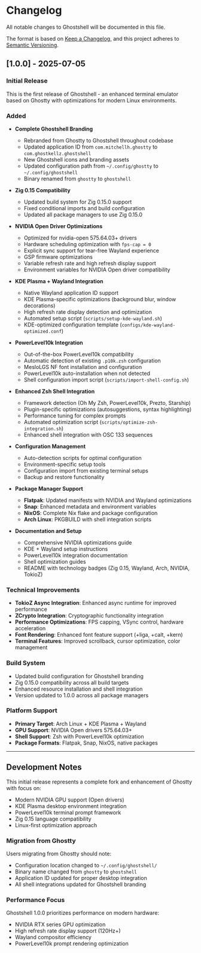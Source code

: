 # Changelog

All notable changes to Ghostshell will be documented in this file.

The format is based on [Keep a Changelog](https://keepachangelog.com/en/1.0.0/),
and this project adheres to [Semantic Versioning](https://semver.org/spec/v2.0.0.html).

## [1.0.0] - 2025-07-05

### Initial Release
This is the first release of Ghostshell - an enhanced terminal emulator based on Ghostty with optimizations for modern Linux environments.

### Added
- **Complete Ghostshell Branding**
  - Rebranded from Ghostty to Ghostshell throughout codebase
  - Updated application ID from `com.mitchellh.ghostty` to `com.ghostkellz.ghostshell`
  - New Ghostshell icons and branding assets
  - Updated configuration path from `~/.config/ghostty` to `~/.config/ghostshell`
  - Binary renamed from `ghostty` to `ghostshell`

- **Zig 0.15 Compatibility**
  - Updated build system for Zig 0.15.0 support
  - Fixed conditional imports and build configuration
  - Updated all package managers to use Zig 0.15.0

- **NVIDIA Open Driver Optimizations**
  - Optimized for nvidia-open 575.64.03+ drivers
  - Hardware scheduling optimization with `fps-cap = 0`
  - Explicit sync support for tear-free Wayland experience
  - GSP firmware optimizations
  - Variable refresh rate and high refresh display support
  - Environment variables for NVIDIA Open driver compatibility

- **KDE Plasma + Wayland Integration**
  - Native Wayland application ID support
  - KDE Plasma-specific optimizations (background blur, window decorations)
  - High refresh rate display detection and optimization
  - Automated setup script (`scripts/setup-kde-wayland.sh`)
  - KDE-optimized configuration template (`configs/kde-wayland-optimized.conf`)

- **PowerLevel10k Integration**
  - Out-of-the-box PowerLevel10k compatibility
  - Automatic detection of existing `.p10k.zsh` configuration
  - MesloLGS NF font installation and configuration
  - PowerLevel10k auto-installation when not detected
  - Shell configuration import script (`scripts/import-shell-config.sh`)

- **Enhanced Zsh Shell Integration**
  - Framework detection (Oh My Zsh, PowerLevel10k, Prezto, Starship)
  - Plugin-specific optimizations (autosuggestions, syntax highlighting)
  - Performance tuning for complex prompts
  - Automated optimization script (`scripts/optimize-zsh-integration.sh`)
  - Enhanced shell integration with OSC 133 sequences

- **Configuration Management**
  - Auto-detection scripts for optimal configuration
  - Environment-specific setup tools
  - Configuration import from existing terminal setups
  - Backup and restore functionality

- **Package Manager Support**
  - **Flatpak**: Updated manifests with NVIDIA and Wayland optimizations
  - **Snap**: Enhanced metadata and environment variables
  - **NixOS**: Complete Nix flake and package configuration
  - **Arch Linux**: PKGBUILD with shell integration scripts

- **Documentation and Setup**
  - Comprehensive NVIDIA optimizations guide
  - KDE + Wayland setup instructions
  - PowerLevel10k integration documentation
  - Shell optimization guides
  - README with technology badges (Zig 0.15, Wayland, Arch, NVIDIA, TokioZ)

### Technical Improvements
- **TokioZ Async Integration**: Enhanced async runtime for improved performance
- **ZCrypto Integration**: Cryptographic functionality integration
- **Performance Optimizations**: FPS capping, VSync control, hardware acceleration
- **Font Rendering**: Enhanced font feature support (+liga, +calt, +kern)
- **Terminal Features**: Improved scrollback, cursor optimization, color management

### Build System
- Updated build configuration for Ghostshell branding
- Zig 0.15.0 compatibility across all build targets
- Enhanced resource installation and shell integration
- Version updated to 1.0.0 across all package managers

### Platform Support
- **Primary Target**: Arch Linux + KDE Plasma + Wayland
- **GPU Support**: NVIDIA Open drivers 575.64.03+
- **Shell Support**: Zsh with PowerLevel10k optimization
- **Package Formats**: Flatpak, Snap, NixOS, native packages

---

## Development Notes

This initial release represents a complete fork and enhancement of Ghostty with focus on:
- Modern NVIDIA GPU support (Open drivers)
- KDE Plasma desktop environment integration
- PowerLevel10k terminal prompt framework
- Zig 0.15 language compatibility
- Linux-first optimization approach

### Migration from Ghostty
Users migrating from Ghostty should note:
- Configuration location changed to `~/.config/ghostshell/`
- Binary name changed from `ghostty` to `ghostshell`
- Application ID updated for proper desktop integration
- All shell integrations updated for Ghostshell branding

### Performance Focus
Ghostshell 1.0.0 prioritizes performance on modern hardware:
- NVIDIA RTX series GPU optimization
- High refresh rate display support (120Hz+)
- Wayland compositor efficiency
- PowerLevel10k prompt rendering optimization